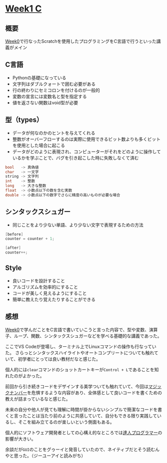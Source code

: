 # [Week1 C](https://cs50.jp/x/2022/week1/)

## 概要

[Week0](/week0/week0_scratch.md)で行なったScratchを使用したプログラミングをC言語で行うといった講義がメイン

## C言語

- Pythonの基礎になっている
- 文字列はダブルクォートで囲む必要がある
- 行の終わりにセミコロンを付けるのが一般的
- 変数の宣言には変数名と型を指定する
- 値を返さない関数はvoid型が必要

## 型（types）

- データが何なのかのヒントを与えてくれる
- 整数がオーバーフローするのは実際に使用できるビット数よりも多くビットを使用とした場合に起こる
- データがどのように表現され、コンピューターがそれをどのように操作しているかを学ぶことで、バグを引き起こした時に失敗しなくて済む

```c
bool   -> 真偽値
char   -> 一文字
string -> 文字列
int    -> 整数
long   -> 大きな整数
float  -> 小数点以下の数を含む実数
double -> 小数点以下の数字でさらに精度の高いものが必要な場合
```

## シンタックスシュガー

- 同じことをより少ない単語、より少ない文字で表現するための方法

```c
[before]
counter = counter + 1;

[after]
counter++;
```

## Style

- 良いコードを設計すること
- アルゴリズムを効率的にすること
- コードが美しく見えるようにすること
- 簡単に教えたり覚えたりすることができる

## 感想

[Week0](/week0/week0_scratch.md)で学んだことをC言語で書いていこうと言った内容で、型や変数、演算子、ループ、関数、シンタックスシュガーなどを学べる基礎的な講義であった。

ここでVS Codeが登場し、ターミナル上でLinuxコマンドの操作も行なっていた。
さらっとシンタックスハイライトやオートコンプリートについても触れていて、初学者にとっては良い教材だなと感じた。

個人的には`clear`コマンドのショットカートキーが`Control + L`であることを知れたのがよかった。

前回から引き続きコードをデザインする美学ついても触れていて、今回は[マジックナンバー](https://ja.wikipedia.org/wiki/%E3%83%9E%E3%82%B8%E3%83%83%E3%82%AF%E3%83%8A%E3%83%B3%E3%83%90%E3%83%BC_(%E3%83%97%E3%83%AD%E3%82%B0%E3%83%A9%E3%83%A0))を危惧するような内容があり、全体感として良いコードを書くための教えが詰まっているなと感じた。

未来の自分や他人が見ても理解に時間が掛からないシンプルで簡潔なコードを書くと言ったことは当たり前のように共感していて、自分もできる限り実践しているし、そこを組み立てるのが楽しいという側面もある。

個人的にソフトウェア開発者としての心構え的なところでは[達人プログラマー](https://www.ohmsha.co.jp/book/9784274226298/)の影響が大きい。

余談だが`GUI`のことをグゥーイと発音していたので、ネイティブだとそう読むんやと思った。（ジーユーアイと読みがち）





